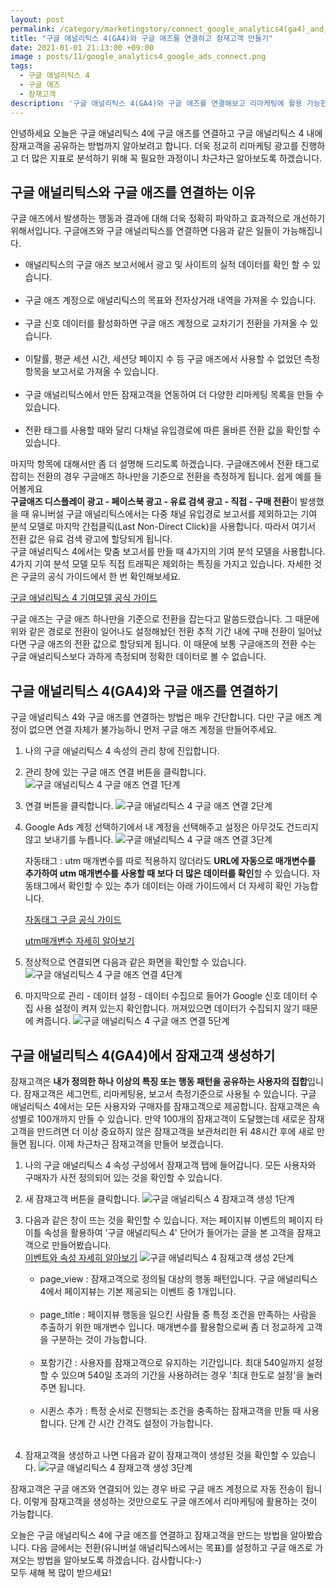 ```yaml
---
layout: post
permalink: /category/marketingstory/connect_google_analytics4(ga4)_and_google_ads_and_create_audiences/
title: "구글 애널리틱스 4(GA4)와 구글 애즈를 연결하고 잠재고객 만들기"
date: 2021-01-01 21:13:00 +09:00
image : posts/11/google_analytics4_google_ads_connect.png
tags:
  - 구글 애널리틱스 4
  - 구글 애즈
  - 잠재고객
description: '구글 애널리틱스 4(GA4)와 구글 애즈를 연결해보고 리마케팅에 활용 가능한 잠재고객을 생성해보는 방법을 알아보겠습니다.'
---
```




안녕하세요 오늘은 구글 애널리틱스 4에 구글 애즈를 연결하고 구글 애널리틱스 4 내에 잠재고객을 공유하는 방법까지 알아보려고 합니다. 더욱 정교히 리마케팅 광고를 진행하고 더 많은 지표로 분석하기 위해 꼭 필요한 과정이니 차근차근 알아보도록 하겠습니다.

## 구글 애널리틱스와 구글 애즈를 연결하는 이유

구글 애즈에서 발생하는 행동과 결과에 대해 더욱 정확히 파악하고 효과적으로 개선하기 위해서입니다. 구글애즈와 구글 애널리틱스를 연결하면 다음과 같은 일들이 가능해집니다. 

<ul>
  <li>애널리틱스의 구글 애즈 보고서에서 광고 및 사이트의 실적 데이터를 확인 할 수 있습니다.
</li><br>
<li>구글 애즈 계정으로 애널리틱스의 목표와 전자상거래 내역을 가져올 수 있습니다.
</li><br>
<li>구글 신호 데이터를 활성화하면 구글 애즈 계정으로 교차기기 전환을 가져올 수 있습니다.
</li><br>
<li>이탈률, 평균 세션 시간, 세션당 페이지 수 등 구글 애즈에서 사용할 수 없었던 측정항목을 보고서로 가져올 수 있습니다.
</li><br>
<li>구글 애널리틱스에서 만든 잠재고객을 연동하여 더 다양한 리마케팅 목록을 만들 수 있습니다.
</li><br>
<li>전환 태그를 사용할 때와 달리 다채널 유입경로에 따른 올바른 전환 값을 확인할 수 있습니다.
</li>
</ul>

마지막 항목에 대해서만 좀 더 설명해 드리도록 하겠습니다. 구글애즈에서 전환 태그로 잡히는 전환의 경우 구글애즈 하나만을 기준으로 전환을 측정하게 됩니다. 쉽게 예를 들어볼게요<br>
**구글애즈 디스플레이 광고 - 페이스북 광고 - 유료 검색 광고 - 직접 - 구매 전환**이 발생했을 때 유니버설 구글 애널리틱스에서는 다중 채널 유입경로 보고서를 제외하고는 기여 분석 모델로 마지막 간접클릭(Last Non-Direct Click)을 사용합니다. 따라서 여기서 전환 값은 유료 검색 광고에 할당되게 됩니다.<br>
구글 애널리틱스 4에서는 맞춤 보고서를 만들 때 4가지의 기여 분석 모델을 사용합니다. 4가지 기여 분석 모델 모두 직접 트래픽은 제외하는 특징을 가지고 있습니다. 자세한 것은 구글의 공식 가이드에서 한 번 확인해보세요.

[구글 애널리틱스 4 기여모델 공식 가이드](https://support.google.com/analytics/answer/9267568?hl=ko&ref_topic=10313214)

구글 애즈는 구글 애즈 하나만을 기준으로 전환을 잡는다고 말씀드렸습니다. 그 때문에 위와 같은 경로로 전환이 일어나도 설정해놨던 전환 추적 기간 내에 구매 전환이 일어났다면 구글 애즈의 전환 값으로 할당되게 됩니다. 이 때문에 보통 구글애즈의 전환 수는 구글 애널리틱스보다 과하게 측정되며 정확한 데이터로 볼 수 없습니다.



## 구글 애널리틱스 4(GA4)와 구글 애즈를 연결하기

구글 애널리틱스 4와 구글 애즈를 연결하는 방법은 매우 간단합니다. 다만 구글 애즈 계정이 없으면 연결 자체가 불가능하니 먼저 구글 애즈 계정을 만들어주세요.

1. 나의 구글 애널리틱스 4 속성의 관리 창에 진입합니다.

2. 관리 창에 있는 구글 애즈 연결 버튼을 클릭합니다.
   ![구글 애널리틱스 4 구글 애즈 연결 1단계](/images/posts/11/google_analytics4_connect_google_ads_step1.png)

3. 연결 버튼을 클릭합니다.
   ![구글 애널리틱스 4 구글 애즈 연결 2단계](/images/posts/11/google_analytics4_connect_google_ads_step2.png)

4. Google Ads 계정 선택하기에서 내 계정을 선택해주고 설정은 아무것도 건드리지 않고 보내기를 누릅니다.
   ![구글 애널리틱스 4 구글 애즈 연결 3단계](/images/posts/11/google_analytics4_connect_google_ads_step3.png)

   자동태그  : utm 매개변수를 따로 적용하지 않더라도 **URL에 자동으로 매개변수를 추가하여 utm 매개변수를 사용할 때 보다 더 많은 데이터를 확인**할 수 있습니다. 자동태그에서 확인할 수 있는 추가 데이터는 아래 가이드에서 더 자세히 확인 가능합니다.

   [자동태그 구글 공식 가이드](https://support.google.com/analytics/answer/1733663)

   [utm매개변수 자세히 알아보기](https://heejun.kim/category/marketingstory/tracking_utm_content,_utm_term_in_google_analytics_4/)

5. 정상적으로 연결되면 다음과 같은 화면을 확인할 수 있습니다.
   ![구글 애널리틱스 4 구글 애즈 연결 4단계](/images/posts/11/google_analytics4_connect_google_ads_step4.png)

6. 마지막으로 관리 - 데이터 설정 - 데이터 수집으로 들어가 Google 신호 데이터 수집 사용 설정이 켜져 있는지 확인합니다. 꺼져있으면 데이터가 수집되지 않기 때문에 켜줍니다.
   ![구글 애널리틱스 4 구글 애즈 연결 5단계](/images/posts/11/google_analytics4_connect_google_ads_step5.png)

   

## 구글 애널리틱스 4(GA4)에서 잠재고객 생성하기

잠재고객은 **내가 정의한 하나 이상의 특징 또는 행동 패턴을 공유하는 사용자의 집합**입니다. 잠재고객은 세그먼트, 리마케팅용, 보고서 측정기준으로 사용될 수 있습니다. 구글 애널리틱스 4에서는 모든 사용자와 구매자를 잠재고객으로 제공합니다. 잠재고객은 속성별로 100개까지 만들 수 있습니다. 만약 100개의 잠재고객이 도달했는데 새로운 잠재고객을 만드려면 더 이상 중요하지 않은 잠재고객을 보관처리한 뒤 48시간 후에 새로 만들면 됩니다. 이제 차근차근 잠재고객을 만들어 보겠습니다.

1. 나의 구글 애널리틱스 4 속성 구성에서 잠재고객 탭에 들어갑니다. 모든 사용자와 구매자가 사전 정의되어 있는 것을 확인할 수 있습니다.

2. 새 잠재고객 버튼을 클릭합니다.
   ![구글 애널리틱스 4 잠재고객 생성 1단계](/images/posts/11/google_analytics4_audiance_create_step1.png)

3. 다음과 같은 창이 뜨는 것을 확인할 수 있습니다. 저는 페이지뷰 이벤트의 페이지 타이틀 속성을 활용하여 '구글 애널리틱스 4' 단어가 들어가는 글을 본 고객을 잠재고객으로 만들어봤습니다.<br>
   [이벤트와 속성 자세히 알아보기](https://heejun.kim/category/marketingstory/what_is_an_event_in_digital_marketing/)
   ![구글 애널리틱스 4 잠재고객 생성 2단계](/images/posts/11/google_analytics4_audiance_create_step2.png)

   <ul>
   <li>page_view : 잠재고객으로 정의될 대상의 행동 패턴입니다. 구글 애널리틱스 4에서 페이지뷰는 기본 제공되는 이벤트 중 1개입니다.
   </li><br>
   <li>page_title : 페이지뷰 행동을 일으킨 사람들 중 특정 조건을 만족하는 사람을 추출하기 위한 매개변수 입니다. 매개변수를 활용함으로써 좀 더 정교하게 고객을 구분하는 것이 가능합니다.
   </li><br>
   <li>포함기간 : 사용자를 잠재고객으로 유지하는 기간입니다. 최대 540일까지 설정할 수 있으며 540일 초과의 기간을 사용하려는 경우 '최대 한도로 설정'을 눌러주면 됩니다.
   </li><br>
   <li>시퀸스 추가 : 특정 순서로 진행되는 조건을 충족하는 잠재고객을 만들 때 사용합니다. 단계 간 시간 간격도 설정이 가능합니다.
     </li>
   </ul><br>

4. 잠재고객을 생성하고 나면 다음과 같이 잠재고객이 생성된 것을 확인할 수 있습니다.
   ![구글 애널리틱스 4 잠재고객 생성 3단계](/images/posts/11/google_analytics4_audiance_create_step3.png)

   

잠재고객은 구글 애즈와 연결되어 있는 경우 바로 구글 애즈 계정으로 자동 전송이 됩니다. 이렇게 잠재고객을 생성하는 것만으로도 구글 애즈에서 리마케팅에 활용하는 것이 가능합니다.

오늘은 구글 애널리틱스 4에 구글 애즈를 연결하고 잠재고객을 만드는 방법을 알아봤습니다. 다음 글에서는 전환(유니버설 애널리틱스에서는 목표)를 설정하고 구글 애즈로 가져오는 방법을 알아보도록 하겠습니다. 감사합니다:-)
<br>모두 새해 복 많이 받으세요!